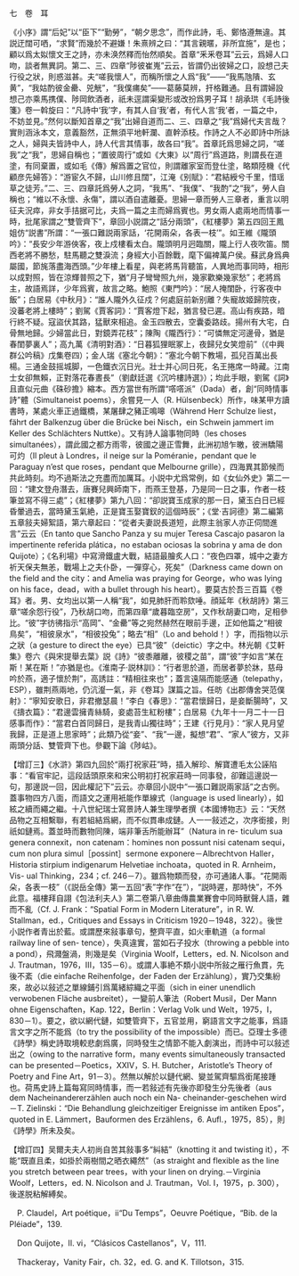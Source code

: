 七　卷　耳

《小序》謂“后妃”以“臣下”“勤勞”，“朝夕思念”，而作此詩，毛、鄭恪遵無違。其説迂闊可哂，“求賢”而幾於不避嫌！朱熹辨之曰：“其言親暱，非所宜施”，是也；顧以爲太姒懷文王之詩，亦未涣然釋而怡然順矣。首章“釆釆卷耳”云云，爲婦人口吻，談者無異詞。第二、三、四章“陟彼崔嵬”云云，皆謂仍出彼婦之口，設想己夫行役之狀，則惑滋甚。夫“嗟我懷人”，而稱所懷之人爲“我”——“我馬虺隤、玄黄”，“我姑酌彼金罍、兕觥”，“我僕痡矣”——葛藤莫辨，扞格難通。且有謂婦設想己亦乘馬携僕、陟岡飲酒者，祇未逕謂渠變形或改扮爲男子耳！胡承珙《毛詩後箋》卷一斡旋曰：“凡詩中‘我’字，有其人自‘我’者，有代人言‘我’者，一篇之中，不妨並見。”然何以斷知首章之“我”出婦自道而二、三、四章之“我”爲婦代夫言哉？實則涵泳本文，意義豁然，正無須平地軒瀾、直幹添枝。作詩之人不必即詩中所詠之人，婦與夫皆詩中人，詩人代言其情事，故各曰“我”。首章託爲思婦之詞，“嗟我”之“我”，思婦自稱也；“置彼周行”或如《大東》以“周行”爲道路，則謂長在道塗，有同棄置，或如毛《傳》解爲置之官位，則謂離家室而登仕塗，略類陸機《代顧彦先婦答》：“游宦久不歸，山川修且闊”，江淹《别賦》：“君結綬兮千里，惜瑶草之徒芳。”二、三、四章託爲勞人之詞，“我馬”、“我僕”、“我酌”之“我”，勞人自稱也；“維以不永懷、永傷”，謂以酒自遣離憂。思婦一章而勞人三章者，重言以明征夫況瘁，非女手拮据可比，夫爲一篇之主而婦爲賓也。男女兩人處兩地而情事一時，批尾家謂之“雙管齊下”，章回小説謂之“話分兩頭”，《紅樓夢》第五四回王鳳姐仿“説書”所謂：“一張口難説兩家話，‘花開兩朵，各表一枝’”。如王維《隴頭吟》：“長安少年游俠客，夜上戍樓看太白。隴頭明月迥臨關，隴上行人夜吹笛。關西老將不勝愁，駐馬聽之雙淚流；身經大小百餘戰，麾下偏裨萬户侯。蘇武身爲典屬國，節旄落盡海西頭。”少年樓上看星，與老將馬背聽笛，人異地而事同時，相形以成對照，皆在涼輝普照之下，猶“月子彎彎照九州，幾家歡樂幾家愁”；老將爲主，故語焉詳，少年爲賓，故言之略。鮑照《東門吟》：“居人掩閨卧，行客夜中飯”；白居易《中秋月》：“誰人隴外久征戍？何處庭前新别離？失寵故姬歸院夜，没蕃老將上樓時”；劉駕《賈客詞》：“賈客燈下起，猶言發已遲。高山有疾路，暗行終不疑。寇盜伏其路，猛獸來相追。金玉四散去，空囊委路歧。揚州有大宅，白骨無地歸。少婦當此日，對鏡弄花枝”；陳陶《隴西行》：“可憐無定河邊骨，猶是春閨夢裏人”；高九萬《清明對酒》：“日暮狐狸眠冢上，夜歸兒女笑燈前”（《中興群公吟稿》戊集卷四）；金人瑞《塞北今朝》：“塞北今朝下教場，孤兒百萬出長楊。三通金鼓摇城脚，一色鐵衣沉日光。壯士并心同日死，名王捲席一時藏。江南士女卻無賴，正對落花春晝長”（劉獻廷選《沉吟樓詩選》）；均此手眼，劉駕《詞》且直似元曲《硃砂擔》縮本。西方當世有所謂“㗳㗳派”（Dada）者，創“同時情事詩”體（Simultaneist poems），余嘗見一人（R. Hülsenbeck）所作，味某甲方讀書時，某處火車正過鐵橋，某屠肆之豬正鳴嗥（Während Herr Schulze liest，fährt der Balkenzug über die Brücke bei Nisch，ein Schwein jammert im Keller des Schlächters Nuttke）。又有詩人論事物同時（les choses simultanées），謂此國之都方雨零，彼國之邊正雪舞，此洲初旭乍皦，彼洲驕陽可灼（Il pleut à Londres，il neige sur la Poméranie，pendant que le Paraguay n’est que roses，pendant que Melbourne grille），四海異其節候而共此時刻。均不過斯法之充盡而加厲耳。小説中尤爲常例，如《女仙外史》第二一回：“建文登舟潛去，唐賽兒興師南下，而燕王登基，乃是同一日之事，作者一枝筆並寫不得三處”；《紅樓夢》第九八回：“卻説寶玉成家的那一日，黛玉白日已經昏暈過去，當時黛玉氣絶，正是寶玉娶寶釵的這個時辰”；《堂·吉訶德》第二編第五章敍夫婦絮語，第六章起曰：“從者夫妻説長道短，此際主翁家人亦正伺間進言”云云（En tanto que Sancho Panza y su mujer Teresa Cascajo pasaron la impertinente referida plática，no estaban ociosas la sobrina y ama de don Quijote）；《名利場》中寫滑鐵盧大戰，結語最膾炙人口：“夜色四罩，城中之妻方祈天保夫無恙，戰場上之夫仆卧，一彈穿心，死矣”（Darkness came down on the field and the city：and Amelia was praying for George，who was lying on his face，dead，with a bullet through his heart）。要莫古於吾三百篇《卷耳》者。男、女均出以第一人稱“我”，如見肺肝而聆欬唾。顔延年《秋胡詩》第三章“嗟余怨行役”，乃秋胡口吻，而第四章“歲暮臨空房”，又作秋胡妻口吻，足相參比。“彼”字彷彿指示“高岡”、“金罍”等之宛然赫然在眼前手邊，正如他篇之“相彼鳥矣”，“相彼泉水”，“相彼投兔”；略去“相”（Lo and behold！）字，而指物以示之狀（a gesture to direct the eye）已具“彼”（deictic）字之中。林光朝《艾軒集》卷六《與宋提舉去葉》説《詩》“彼黍離離，彼稷之苗”，謂“彼”字如言“某在斯！某在斯！”亦猶是也。《淮南子·説林訓》：“行者思於道，而居者夢於牀，慈母吟於燕，適子懷於荆”，高誘註：“精相往來也”；蓋言遠隔而能感通（telepathy，ESP），雖荆燕兩地，仍沆瀣一氣，非《卷耳》謀篇之旨。任昉《出郡傳舍哭范僕射》：“寧知安歌日，非君撤瑟晨！”李白《春思》：“當君懷歸日，是妾斷腸時”，又《擣衣篇》：“君邊雲擁青絲騎，妾處苔生紅粉樓”；白居易《九年十一月二十一日感事而作》：“當君白首同歸日，是我青山獨往時”；王建《行見月》：“家人見月望我歸，正是道上思家時”；此類乃從“妾”、“我”一邊，擬想“君”、“家人”彼方，又非兩頭分話、雙管齊下也。參觀下論《陟岵》。

【增訂三】《水滸》第四九回於“兩打祝家莊”時，插入解珍、解寶遭毛太公誣陷事：“看官牢記，這段話頭原來和宋公明初打祝家莊時一同事發，卻難這邊説一句，那邊説一回，因此權記下”云云。亦章回小説中“一張口難説兩家話”之古例。蓋事物四方八面，而語文之運用衹能作單線式（language is used linearly），如絃之續而繩之繼。十八世紀瑞士寫景詩人兼生理學者撰《本國博物志》云：“天然品物之互相繫聯，有若組結爲網，而不似貫串成鏈。人一一敍述之，次序銜接，則祇如鏈焉。蓋並時而數物同陳，端非筆舌所能辦耳”（Natura in re-
ticulum sua genera connexit，non catenam：homines non possunt nisi catenam sequi，cum non plura simul［possint］sermone exponere－Albrechtvon Haller，Historia stirpium indigenarum Helvetiae inchoata，quoted in R. Arnheim，Vis-
ual Thinking，234；cf. 246－7）。雖爲物類而發，亦可通諸人事。“花開兩朵，各表一枝”（《説岳全傳》第一五回“表”字作“在”），“説時遲，那時快”，不外此意。福樓拜自詡《包法利夫人》第二卷第八章曲傳農業賽會中同時獸聲人語，雜而不亂（Cf. J. Frank：“Spatial Form in Modern Literature”，in R. W. Stallman，ed.，Critiques and Essays in Criticism 1920－1948，322）。後世小説作者青出於藍。或謂歷來敍事章句，整齊平直，如火車軌道（a formal railway line of sen-
tence），失真違實，當如石子投水（throwing a pebble into a pond），飛濺盤渦，則幾是矣（Virginia Woolf，Letters，ed. N. Nicolson and J. Trautman，1976，III，135－6）。或謂人事絶不類小説中所敍之雁行魚貫，先後不紊（die einfache Reihenfolge，der Faden der Erzählung），實乃交集紛來，故必以敍述之單線鋪引爲萬緒綜織之平面（sich in einer unendlich verwobenen Fläche ausbreitet），一變前人筆法（Robert Musil，Der Mann ohne Eigenschaften，Kap. 122，Berlin：Verlag Volk und Welt，1975，I，830－1）。要之，欲以網代鏈，如雙管齊下，五官並用，窮語言文字之能事，爲語言文字之所不能爲（to try the possibility of the impossible）而已。亞理士多德《詩學》稱史詩取境較悲劇爲廣，同時發生之情節不能入劇演出，而詩中可以敍述出之（owing to the narrative form，many events simultaneously transacted can be presented－Poetics，XXIV，S. H. Butcher，Aristotle’s Theory of Poetry and Fine Art，91－3）。然無以解於以鏈代網、變並駕齊驅爲銜尾接踵也。荷馬史詩上篇每寫同時情事，而一若敍述有先後亦即發生分先後者（aus dem Nacheinandererzählen auch noch ein Na-
cheinander-geschehen wird－T. Zielinski：“Die Behandlung gleichzeitiger Ereignisse im antiken Epos”，quoted in E. Lämmert，Bauformen des Erzählens，6. Aufl.，1975，85），則《詩學》所未及矣。

【增訂四】吴爾夫夫人初尚自苦其敍事多“糾結”（knotting it and twisting it），不能“既直且柔，如掛於兩樹間之晒衣繩然”（as straight and flexible as the line you stretch between pear trees，with your linen on drying.－Virginia Woolf，Letters，ed. N. Nicolson and J. Trautman，Vol. I，1975，p. 300），後遂脱粘解縛矣。









　P. Claudel，Art poétique，ii“Du Temps”，Oeuvre Poétique，“Bib. de la Pléiade”，139.

　Don Quijote，II. vi，“Clásicos Castellanos”，V，111.

　Thackeray，Vanity Fair，ch. 32，ed. G. and K. Tillotson，315.